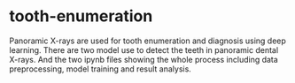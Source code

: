 # tooth-enumeration
Panoramic X-rays are used for tooth enumeration and diagnosis using deep learning.
There are two model use to detect the teeth in panoramic dental X-rays.
And the two ipynb files showing the whole process including data preprocessing, model training and result analysis.

